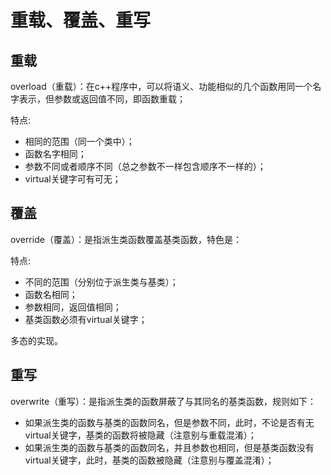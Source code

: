 # 重载、覆盖、重写

## 重载
overload（重载）：在c++程序中，可以将语义、功能相似的几个函数用同一个名字表示，但参数或返回值不同，即函数重载；  

特点:
* 相同的范围（同一个类中）；
* 函数名字相同；
* 参数不同或者顺序不同（总之参数不一样包含顺序不一样的）；
* virtual关键字可有可无；

## 覆盖  
override（覆盖）：是指派生类函数覆盖基类函数，特色是：  

特点:
* 不同的范围（分别位于派生类与基类）；
* 函数名相同；
* 参数相同，返回值相同；
* 基类函数必须有virtual关键字；

多态的实现。

## 重写  
overwrite（重写）：是指派生类的函数屏蔽了与其同名的基类函数，规则如下：
* 如果派生类的函数与基类的函数同名，但是参数不同，此时，不论是否有无virtual关键字，基类的函数将被隐藏（注意别与重载混淆）；
* 如果派生类的函数与基类的函数同名，并且参数也相同，但是基类函数没有virtual关键字，此时，基类的函数被隐藏（注意别与覆盖混淆）；
